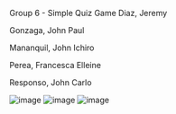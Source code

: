 Group 6 - Simple Quiz Game
Diaz, Jeremy

Gonzaga, John Paul

Mananquil, John Ichiro

Perea, Francesca Elleine

Responso, John Carlo

![image](https://github.com/John-Ichi/Simple-Quiz-Game---Java-AWT/assets/140050918/035acb9d-6419-4242-8f45-06be91bac431)
![image](https://github.com/John-Ichi/Simple-Quiz-Game---Java-AWT/assets/140050918/c899a8ba-8d41-45ed-9b2f-def55a060c6a)
![image](https://github.com/John-Ichi/Simple-Quiz-Game---Java-AWT/assets/140050918/8292f379-ac66-4ba9-bc9d-f38c3d03d202)
